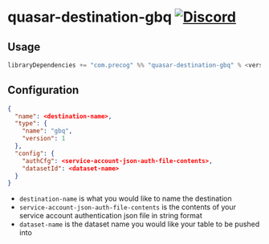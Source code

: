 # quasar-destination-gbq [![Discord](https://img.shields.io/discord/373302030460125185.svg?logo=discord)](https://discord.gg/QNjwCg6)

## Usage

```sbt
libraryDependencies += "com.precog" %% "quasar-destination-gbq" % <version>
```

## Configuration
```json
{
  "name": <destination-name>,
  "type": {
    "name": "gbq",
    "version": 1
  },
  "config": {
    "authCfg": <service-account-json-auth-file-contents>,
    "datasetId": <dataset-name>
  }
}
```

- `destination-name` is what you would like to name the destination
- `service-account-json-auth-file-contents` is the contents of your service account authentication json file in string format
- `dataset-name` is the dataset name you would like your table to be pushed into
